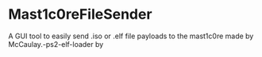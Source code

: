 # Mast1c0reFileSender
 A GUI tool to easily send .iso or .elf file payloads to the mast1c0re made by McCaulay.-ps2-elf-loader by 
